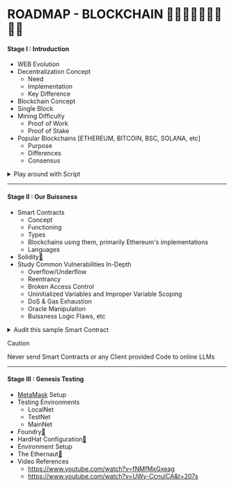 # ROADMAP - BLOCKCHAIN 🧊🔗🧊🔗🧊🔗🧊🔗🧊

#### Stage I : Introduction
- WEB Evolution
- Decentralization Concept
    - Need
    - Implementation
    - Key Difference
- Blockchain Concept
- Single Block
- Mining Difficulty
    - Proof of Work
    - Proof of Stake
- Popular Blockchains [ETHEREUM, BITCOIN, BSC, SOLANA, etc]
    - Purpose
    - Differences
    - Consensus



<details>
  <summary>Play around with Script</summary>
  Blockchain Theory Example -
  
  ```javascript
const HASH_ALG = require('crypto-js/sha256');

class SingleBlock {
    constructor (time, data, prevHash = '\tGENESIS BLOCK') {
        this.time = time;
        this.data = data;
        this.prevHash = prevHash;
        //Dependencies
        this.hash = this.generateHash();this.nothing = 0;
    }
    generateHash() { return HASH_ALG(this.index + this.prevHash + JSON.stringify(this.data) + this.time + this.nothing).toString() }
    proofOfWork(intensity, prove){
        while (this.hash.substring(0, intensity) != Array(intensity + 1).join(prove)){ this.nothing++; this.hash = this.generateHash(); }
        console.log("Block Added/Mined: ");
        console.log(this) }
}

class Blockchain{
    constructor() { this.chain = [this.initGenesis()]; this.intensity = 5; this.prove = '0' }
    initGenesis() { return new SingleBlock('3:00:01-12/1/2017', "GENESIS"); }
    fetchLatest() { return this.chain[this.chain.length - 1]; }
    blockAdd(newBlock) {
        newBlock.prevHash = this.fetchLatest().hash;
        newBlock.proofOfWork(this.intensity, this.prove);
        this.chain.push(newBlock);
        console.log(this.chainCheck()) }
    chainCheck() {
        for(let i=1; i<this.chain.length; i++){
            const curBlock = this.chain[i];const prevBlock = this.chain[i - 1];
            if(curBlock.hash !== curBlock.generateHash()) { return false; }
            if(curBlock.prevHash != prevBlock.hash) { return false; }
            return true;} }
}

var Catcoin = new Blockchain();
console.log("\n[+] Mining New Block...");
Catcoin.blockAdd(new SingleBlock('7:47:01-12/1/2018',
{ amount: 1000000, sender: "Rohit", reciever: "Joel" }));
console.log("\n[+] Mining New Block...");
Catcoin.blockAdd(new SingleBlock('15:02:00-2/6/2018',
{ kickstart_amount: 5000, sender: ["Google", "META"], reciever: "Walter", project:'VR Game' }));
console.log("\n[+] Mining New Block...");
Catcoin.blockAdd(new SingleBlock('18:00:01-9/5/2019',
{ reward: 'Steam GiftCard : $10', quantity: 200, sender: "Fuzail", reciever: "Izran" }));

// Represent
let ch = Catcoin.chain;
console.log("\n\n\n[>] BLOCKCHAIN:\n\nBlock 0\tGENESIS BLOCK");
for(let i=1; i<ch.length; i++){
    console.log("  ||\t\t\t^^\n  VV\t\t\t|| - "+ch[i].prevHash);
    console.log("Block "+i+" - "+ch[i].hash+"\n"); }


  ```
</details>

<hr />

#### Stage II : Our Buissness
- Smart Contracts
    - Concept
    - Functioning
    - Types
    - Blockchains using them, primarily Ethereum's implementations
    - Languages
- Solidity<a href="https://docs.soliditylang.org/en/latest/introduction-to-smart-contracts.html#simple-smart-contract">🔗</a>
- Study Common Vulnerabilities In-Depth
    - Overflow/Underflow
    - Reentrancy
    - Broken Access Control
    - Uninitialized Variables and Improper Variable Scoping
    - DoS & Gas Exhaustion
    - Oracle Manipulation
    - Buissness Logic Flaws, etc


<details>
  <summary>Audit this sample Smart Contract</summary>

```javascript
// SPDX-License-Identifier: MIT
pragma solidity ^0.8.X;

contract SimpleBank {
    mapping(address => uint256) public balances;

    // Deposit Ether into the contract
    function deposit() public payable {
        balances[msg.sender] += msg.value;
    }

    // Withdraw Ether from the contract
    function withdraw(uint256 _amount) public {
        require(balances[msg.sender] >= _amount, "Insufficient balance");
        (bool success, ) = msg.sender.call{value: _amount}("");
        require(success, "Transfer failed");
        balances[msg.sender] -= _amount;
    }
}
```
</details>

> [!CAUTION]
> Never send Smart Contracts or any Client provided Code to online LLMs

<hr />

#### Stage III : Genesis Testing
- <a href="https://metamask.io/">MetaMask</a> Setup
- Testing Environments
    - LocalNet
    - TestNet
    - MainNet
-  Foundry<a href="https://book.getfoundry.sh/">🔗</a>
-  HardHat Configuration<a href="https://github.com/NomicFoundation/hardhat">🔗</a>
-  Environment Setup
- The Ethernaut<a href="https://ethernaut.openzeppelin.com/">🔗</a>
- Video References
    - https://www.youtube.com/watch?v=fNMfMxGxeag
    - https://www.youtube.com/watch?v=UWy-CcnulCA&t=207s


